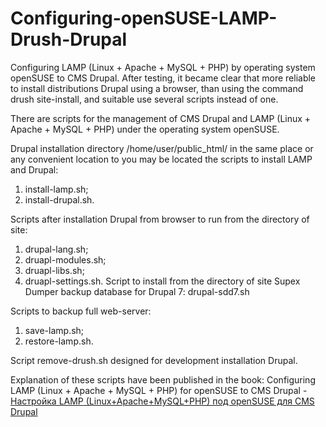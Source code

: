 # Configuring-openSUSE-LAMP-Drush-Drupal
Configuring LAMP (Linux + Apache + MySQL + PHP) by operating system openSUSE to CMS Drupal. After testing, it became clear that more reliable to install distributions Drupal using a browser, than using the command drush site-install, and suitable use several scripts instead of one.

There are scripts for the management of CMS Drupal and LAMP (Linux + Apache + MySQL + PHP) under the operating system openSUSE. 

Drupal installation directory /home/user/public_html/ in the same place or any convenient location to you may be located the scripts to install LAMP and Drupal:
1. install-lamp.sh;
2. install-drupal.sh.

Scripts after installation Drupal from browser to run from the directory of site:
1. drupal-lang.sh;
2. druapl-modules.sh;
3. druapl-libs.sh;
4. druapl-settings.sh.
Script to install from the directory of site Supex Dumper backup database for Drupal 7:
drupal-sdd7.sh

Scripts to backup full web-server:
1. save-lamp.sh;
2. restore-lamp.sh.

Script remove-drush.sh designed for development installation Drupal.

Explanation of these scripts have been published in the book: Configuring LAMP (Linux + Apache + MySQL + PHP) for openSUSE to CMS Drupal - <a href="https://www.lap-publishing.com/catalog/details/store/fr/book/978-3-659-59361-1/Настройка-lamp-linux+apache+mysql+php-под-opensuse-для-cms-drupal" target="_blank">Настройка LAMP (Linux+Apache+MySQL+PHP) под openSUSE для CMS Drupal</a>
